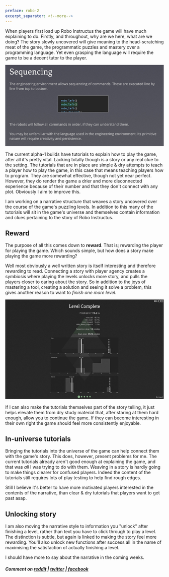 ```yaml
---
preface: robo-2
excerpt_separator: <!--more-->
---
```

When players first load up Robo Instructus the game will have much explaining to do. Firstly, and throughout, why are we here, what are we doing? The story slowly uncovered will give meaning to the head-scratching meat of the game, the programmatic puzzles and mastery over a programming language. Yet even grasping the language will require the game to be a decent tutor to the player.

![](/assets/2018-08-31/sequencing-tutorial.jpg "Alpha tutorials, dry stuff")

<!--more-->

The current alpha-1 builds have tutorials to explain how to play the game, after all it's pretty vital. Lacking totally though is a story or any real clue to the setting. The tutorials that are in place are simple & dry attempts to teach a player how to play the game, in this case that means teaching players how to program. They are somewhat effective, though not yet near perfect. However, they do render the game a drier and more disconnected experience because of their number and that they don't connect with any plot. Obviously I aim to improve this.

I am working on a narrative structure that weaves a story uncovered over the course of the game's puzzling levels. In addition to this many of the tutorials will sit in the game's universe and themselves contain information and clues pertaining to the story of Robo Instructus.

## Reward
The purpose of all this comes down to **reward**. That is; rewarding the player for playing the game. Which sounds simple, but how does a story make playing the game more rewarding?

Well most obviously a well written story is itself interesting and therefore rewarding to read. Connecting a story with player agency creates a symbiosis where playing the levels unlocks more story, and pulls the players closer to caring about the story. So in addition to the joys of mastering a tool, creating a solution and seeing it solve a problem, this gives another reason to want to _finish one more level_.

![](/assets/2018-08-31/level-complete.jpg "Sweet victory")

If I can also make the tutorials themselves part of the story telling, it just helps elevate them from dry study material that, after staring at them hard enough, allow you to continue the game. If they can become interesting in their own right the game should feel more consistently enjoyable.

## In-universe tutorials
Bringing the tutorials into the universe of the game can help connect them with the game's story. This does, however, present problems for me. The current tutorials already aren't good enough at explaining the game, and that was _all_ I was trying to do with them. Weaving in a story is hardly going to make things clearer for confused players. Indeed the content of the tutorials still requires lots of play testing to help find rough edges.

Still I believe it's better to have more motivated players interested in the contents of the narrative, than clear & dry tutorials that players want to get past asap.

## Unlocking story
I am also moving the narrative style to information you "unlock" after finishing a level, rather than text you have to click through to play a level. The distinction is subtle, but again is linked to making the story feel more rewarding. You'll also unlock new functions after success all in the name of maximising the satisfaction of actually finishing a level.

I should have more to say about the narrative in the coming weeks.

##### Comment on [reddit](https://www.reddit.com/r/devblogs/comments/9bvq8u/robo_instructus_teaching_and_storytelling/) | [twitter](https://twitter.com/bigabgames/status/1035583793711730689) | [facebook](https://www.facebook.com/bigabgames/posts/2052616084825768)

